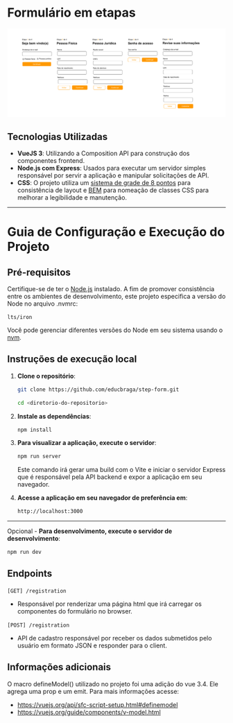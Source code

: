 # Formulário em etapas

![Imagem do Projeto](./images/projeto.png)

## Tecnologias Utilizadas

- **VueJS 3**: Utilizando a Composition API para construção dos componentes frontend.
- **Node.js com Express**: Usados para executar um servidor simples responsável por servir a aplicação e manipular solicitações de API.
- **CSS**: O projeto utiliza um [sistema de grade de 8 pontos](https://spec.fm/specifics/8-pt-grid) para consistência de layout e [BEM](https://getbem.com) para nomeação de classes CSS para melhorar a legibilidade e manutenção.

---

# Guia de Configuração e Execução do Projeto

## Pré-requisitos

Certifique-se de ter o [Node.js](https://nodejs.org/en) instalado. A fim de promover consistência entre os ambientes de desenvolvimento, este projeto especifica a versão do Node no arquivo .nvmrc:

```plaintext:.nvmrc
lts/iron
```

Você pode gerenciar diferentes versões do Node em seu sistema usando o [nvm](https://github.com/nvm-sh/nvm).

## Instruções de execução local

1. **Clone o repositório**:

   ```sh
   git clone https://github.com/educbraga/step-form.git
   ```

   ```sh
   cd <diretorio-do-repositorio>
   ```

2. **Instale as dependências**:

   ```sh
   npm install
   ```

3. **Para visualizar a aplicação, execute o servidor**:

   ```sh
   npm run server
   ```

   Este comando irá gerar uma build com o Vite e iniciar o servidor Express que é responsável pela API backend e expor a aplicação em seu navegador.

4. **Acesse a aplicação em seu navegador de preferência em**:

   ```sh
   http://localhost:3000
   ```

---

Opcional - **Para desenvolvimento, execute o servidor de desenvolvimento**:

```sh
npm run dev
```

## Endpoints

`[GET] /registration`

- Responsável por renderizar uma página html que irá carregar os componentes do formulário no browser.

`[POST] /registration`

- API de cadastro responsável por receber os dados submetidos pelo usuário em formato JSON e responder para o client.

## Informações adicionais

O macro defineModel() utilizado no projeto foi uma adição do vue 3.4. Ele agrega uma prop e um emit. Para mais informações acesse:

- https://vuejs.org/api/sfc-script-setup.html#definemodel
- https://vuejs.org/guide/components/v-model.html
